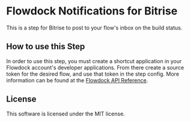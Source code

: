 # Flowdock Notifications for Bitrise

This is a step for Bitrise to post to your flow's inbox on the build status.


## How to use this Step

In order to use this step, you must create a shortcut application in your
Flowdock account's developer applications. From there create a source token
for the desired flow, and use that token in the step config. More information
can be found at the [Flowdock API Reference](https://www.flowdock.com/api/developing-integrations).

## License

This software is licensed under the MIT license.
